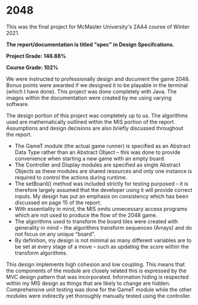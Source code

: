 # 2048
This was the final project for McMaster University's 2AA4 course of Winter 2021.

**The report/documentation is titled "spec" in Design Specifcations.**

**Project Grade: 146.88%**

**Course Grade: 102%**

We were instructed to professionally design and document the game 2048. Bonus points were awarded if we designed it to be playable in the terminal (which I have done). This project was done completely with Java. The images within the documentation were created by me using varying software.

The design portion of this project was completely up to us. The algorithms used are mathematically outlined within the MIS portion of the report. Assumptions and design decisions are also briefly discussed throughout the report. 

- The GameT module (the actual game runner) is specified as an Abstract Data Type rather than an Abstract Object – this was done to provide convenience when starting a new game with an empty board.
- The Controller and Display modules are specified as single Abstract Objects as these modules are shared resources and only one instance is required to control the actions during runtime.
- The setBoard() method was included strictly for testing purposed – it is therefore largely assumed that the developer using it will provide correct inputs. My design has put an emphasis on consistency which has been discussed on page 15 of the report.
- With essentiality in mind, the MIS omits unnecessary access programs which are not used to produce the flow of the 2048 game.
- The algorithms used to transform the board tiles were created with generality in mind – the algorithms transform sequences (Arrays) and do not focus on any unique “board”.
- By definition, my design is not minimal as many different variables are to be set at every stage of a move – such as updating the score within the transform algorithms.

This design implements high cohesion and low coupling. This means that the components of the module are closely related this is expressed by the MVC design pattern that was incorporated. Information hiding is respected within my MIS design as things that are likely to change are hidden. Comprehensive unit testing was done for the GameT module while the other modules were indirectly yet thoroughly manually tested using the controller.
